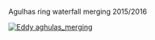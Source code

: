 Agulhas ring waterfall merging 2015/2016

[![Eddy aghulas_merging](http://img.youtube.com/vi/bghLjktpENM/0.jpg)](https://www.youtube.com/watch?v=bghLjktpENM "Agulhas ring waterfall merging 2015/2016")

